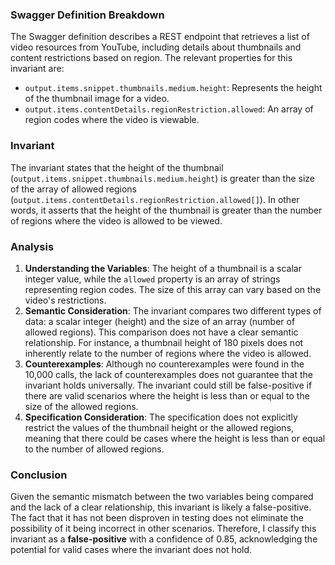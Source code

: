 ### Swagger Definition Breakdown
The Swagger definition describes a REST endpoint that retrieves a list of video resources from YouTube, including details about thumbnails and content restrictions based on region. The relevant properties for this invariant are:
- `output.items.snippet.thumbnails.medium.height`: Represents the height of the thumbnail image for a video.
- `output.items.contentDetails.regionRestriction.allowed`: An array of region codes where the video is viewable.

### Invariant
The invariant states that the height of the thumbnail (`output.items.snippet.thumbnails.medium.height`) is greater than the size of the array of allowed regions (`output.items.contentDetails.regionRestriction.allowed[]`). In other words, it asserts that the height of the thumbnail is greater than the number of regions where the video is allowed to be viewed.

### Analysis
1. **Understanding the Variables**: The height of a thumbnail is a scalar integer value, while the `allowed` property is an array of strings representing region codes. The size of this array can vary based on the video's restrictions.
2. **Semantic Consideration**: The invariant compares two different types of data: a scalar integer (height) and the size of an array (number of allowed regions). This comparison does not have a clear semantic relationship. For instance, a thumbnail height of 180 pixels does not inherently relate to the number of regions where the video is allowed. 
3. **Counterexamples**: Although no counterexamples were found in the 10,000 calls, the lack of counterexamples does not guarantee that the invariant holds universally. The invariant could still be false-positive if there are valid scenarios where the height is less than or equal to the size of the allowed regions.
4. **Specification Consideration**: The specification does not explicitly restrict the values of the thumbnail height or the allowed regions, meaning that there could be cases where the height is less than or equal to the number of allowed regions.

### Conclusion
Given the semantic mismatch between the two variables being compared and the lack of a clear relationship, this invariant is likely a false-positive. The fact that it has not been disproven in testing does not eliminate the possibility of it being incorrect in other scenarios. Therefore, I classify this invariant as a **false-positive** with a confidence of 0.85, acknowledging the potential for valid cases where the invariant does not hold.
